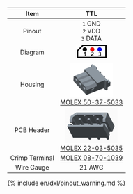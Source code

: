 
|Item|TTL|
|:---:|:---:|
|Pinout|`1` GND<br>`2` VDD<br>`3` DATA|
|Diagram|![](/assets/images/dxl/molex_22035035_diagram.png)|
|Housing|![](/assets/images/dxl/molex_50375033.png)<br />[MOLEX 50-37-5033]|
|PCB Header|![](/assets/images/dxl/molex_22035035.png)<br />[MOLEX 22-03-5035]|
|Crimp Terminal|[MOLEX 08-70-1039]|
|Wire Gauge|21 AWG|

{% include en/dxl/pinout_warning.md %}

[MOLEX 50-37-5033]: http://www.molex.com/molex/products/datasheet.jsp?part=active/0050375033_CRIMP_HOUSINGS.xml
[MOLEX 22-03-5035]: http://www.molex.com/molex/products/datasheet.jsp?part=active/0022035035_PCB_HEADERS.xml
[MOLEX 08-70-1039]: http://www.molex.com/molex/products/datasheet.jsp?part=active/0008701039_CRIMP_TERMINALS.xml
